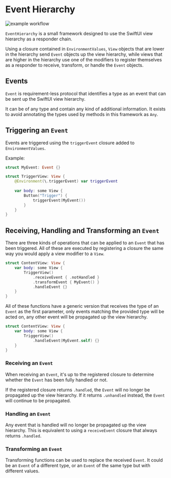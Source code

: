 # Event Hierarchy

![example workflow](https://github.com/EmilioPelaez/EventHierarchy/actions/workflows/Test.yml/badge.svg)

`EventHierarchy` is a small framework designed to use the SwiftUI view hierarchy as a responder chain.

Using a closure contained in `EnvironmentValues`, `View` objects that are lower in the hierarchy send `Event` objects up the view hierarchy, while views that are higher in the hierarchy use one of the modifiers to register themselves as a responder to receive, transform, or handle the `Event` objects.

## Events

`Event` is requirement-less protocol that identifies a type as an event that can be sent up the SwiftUI view hierarchy.

It can be of any type and contain any kind of additional information. It exists to avoid annotating the types used by methods in this framework as `Any`.

## Triggering an `Event`

Events are triggered using the `triggerEvent` closure added to `EnvironmentValues`.

Example:

```swift
struct MyEvent: Event {}

struct TriggerView: View {
	@Environment(\.triggerEvent) var triggerEvent
	
	var body: some View {
		Button("Trigger") {
			triggerEvent(MyEvent())
		}
	}
}
```

## Receiving, Handling and Transforming an `Event`

There are three kinds of operations that can be applied to an `Event` that has been triggered. All of these are executed by registering a closure the same way you would apply a view modifier to a `View`.

```swift
struct ContentView: View {
	var body: some View {
		TriggerView()
			.receiveEvent { .notHandled }
			.transformEvent { MyEvent() }
			.handleEvent {}
	}
}
```

All of these functions have a generic version that receives the type of an `Event` as the first parameter, only events matching the provided type will be acted on, any other event will be propagated up the view hierarchy.

```swift
struct ContentView: View {
	var body: some View {
		TriggerView()
			.handleEvent(MyEvent.self) {}
	}
}
```

### Receiving an `Event`

When receiving an `Event`, it's up to the registered closure to determine whether the `Event` has been fully handled or not.

If the registered closure returns `.handled`, the `Event` will no longer be propagated up the view hierarchy.
If it returns `.unhandled` instead, the `Event` will continue to be propagated.

### Handling an `Event`

Any event that is handled will no longer be propagated up the view hierarchy. This is equivalent to using a `receiveEvent` closure that always returns `.handled`.

### Transforming an `Event`

Transforming functions can be used to replace the received `Event`. It could be an `Event` of a different type, or an `Event` of the same type but with different values.
